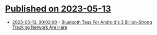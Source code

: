 # [Published on 2023-05-13](index.md)

* [2023-05-13, 00:02:00](https://mobile.slashdot.org/story/23/05/12/2117232/bluetooth-tags-for-androids-3-billion-strong-tracking-network-are-here?utm_source=rss1.0mainlinkanon&utm_medium=feed) - [Bluetooth Tags For Android's 3 Billion-Strong Tracking Network Are Here](https://mobile.slashdot.org/story/23/05/12/2117232/bluetooth-tags-for-androids-3-billion-strong-tracking-network-are-here?utm_source=rss1.0mainlinkanon&utm_medium=feed)
